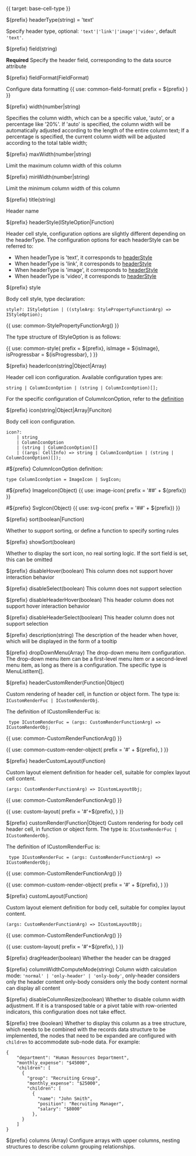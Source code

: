 {{ target: base-cell-type }}

${prefix} headerType(string) = 'text'

Specify header type, optional: `'text'|'link'|'image'|'video'`, default `'text'`.

${prefix} field(string)

**Required** Specify the header field, corresponding to the data source attribute

${prefix} fieldFormat(FieldFormat)

Configure data formatting
{{ use: common-field-format(
  prefix = ${prefix}
  ) }}

${prefix} width(number|string)

Specifies the column width, which can be a specific value, 'auto', or a percentage like '20%'.
If 'auto' is specified, the column width will be automatically adjusted according to the length of the entire column text;
If a percentage is specified, the current column width will be adjusted according to the total table width;

${prefix} maxWidth(number|string)

Limit the maximum column width of this column

${prefix} minWidth(number|string)

Limit the minimum column width of this column

${prefix} title(string)

Header name

${prefix} headerStyle(IStyleOption|Function)

Header cell style, configuration options are slightly different depending on the headerType. The configuration options for each headerStyle can be referred to:

- When headerType is 'text', it corresponds to [headerStyle](../option/PivotTable-columns-text#headerStyle.bgColor)
- When headerType is 'link', it corresponds to [headerStyle](../option/PivotTable-columns-link#headerStyle.bgColor)
- When headerType is 'image', it corresponds to [headerStyle](../option/PivotTable-columns-image#headerStyle.bgColor)
- When headerType is 'video', it corresponds to [headerStyle](../option/PivotTable-columns-image#headerStyle.bgColor)

${prefix} style

Body cell style, type declaration:
```
style?: IStyleOption | ((styleArg: StylePropertyFunctionArg) => IStyleOption);
```
{{ use: common-StylePropertyFunctionArg() }}

The type structure of IStyleOption is as follows:

{{ use: common-style(
  prefix = ${prefix},
  isImage = ${isImage},
  isProgressbar = ${isProgressbar},
) }}

${prefix} headerIcon(string|Object|Array)

Header cell icon configuration. Available configuration types are:

```
string | ColumnIconOption | (string | ColumnIconOption)[];
```
For the specific configuration of ColumnIconOption, refer to the [definition](/zh/option.html#ListTable-columns-text.icon.ColumnIconOption定义：)

${prefix} icon(string|Object|Array|Funciton)

Body cell icon configuration.

```
icon?:
    | string
    | ColumnIconOption
    | (string | ColumnIconOption)[]
    | ((args: CellInfo) => string | ColumnIconOption | (string | ColumnIconOption)[]);
```

#${prefix} ColumnIconOption definition:
```
type ColumnIconOption = ImageIcon | SvgIcon;
```
#${prefix} ImageIcon(Object)
{{ use: image-icon(  prefix = '##' + ${prefix}) }}

#${prefix} SvgIcon(Object)
{{ use: svg-icon(  prefix = '##' + ${prefix}) }}

${prefix} sort(boolean|Function)

Whether to support sorting, or define a function to specify sorting rules

${prefix} showSort(boolean)

Whether to display the sort icon, no real sorting logic. If the sort field is set, this can be omitted

${prefix} disableHover(boolean)
This column does not support hover interaction behavior

${prefix} disableSelect(boolean)
This column does not support selection

${prefix} disableHeaderHover(boolean)
This header column does not support hover interaction behavior

${prefix} disableHeaderSelect(boolean)
This header column does not support selection

${prefix} description(string)
The description of the header when hover, which will be displayed in the form of a tooltip

${prefix} dropDownMenu(Array)
The drop-down menu item configuration. The drop-down menu item can be a first-level menu item or a second-level menu item, as long as there is a configuration. The specific type is MenuListItem[].

${prefix} headerCustomRender(Function|Object)

Custom rendering of header cell, in function or object form. The type is: `ICustomRenderFuc | ICustomRenderObj`.

The definition of ICustomRenderFuc is:
```
 type ICustomRenderFuc = (args: CustomRenderFunctionArg) => ICustomRenderObj;
```

{{ use: common-CustomRenderFunctionArg() }}

{{ use: common-custom-render-object(
  prefix = '#' + ${prefix},
) }}


${prefix} headerCustomLayout(Function)

Custom layout element definition for header cell, suitable for complex layout cell content.

```
(args: CustomRenderFunctionArg) => ICustomLayoutObj;
```
{{ use: common-CustomRenderFunctionArg() }}

{{ use: custom-layout(
    prefix =  '#'+${prefix},
) }}

${prefix} customRender(Function|Object)
Custom rendering for body cell header cell, in function or object form. The type is: `ICustomRenderFuc | ICustomRenderObj`.

The definition of ICustomRenderFuc is:
```
 type ICustomRenderFuc = (args: CustomRenderFunctionArg) => ICustomRenderObj;
```
{{ use: common-CustomRenderFunctionArg() }}

{{ use: common-custom-render-object(
  prefix = '#' + ${prefix},
) }}


${prefix} customLayout(Function)

Custom layout element definition for body cell, suitable for complex layout content.

```
(args: CustomRenderFunctionArg) => ICustomLayoutObj;
```
{{ use: common-CustomRenderFunctionArg() }}

{{ use: custom-layout(
    prefix =  '#'+${prefix},
) }}

${prefix} dragHeader(boolean)
Whether the header can be dragged

${prefix} columnWidthComputeMode(string)
Column width calculation mode: `'normal' | 'only-header' | 'only-body'`, only-header considers only the header content only-body considers only the body content normal can display all content

${prefix} disableColumnResize(boolean)
Whether to disable column width adjustment. If it is a transposed table or a pivot table with row-oriented indicators, this configuration does not take effect.

${prefix} tree (boolean)
Whether to display this column as a tree structure, which needs to be combined with the records data structure to be implemented, the nodes that need to be expanded are configured with `children` to accommodate sub-node data. For example:
```
{
    "department": "Human Resources Department",
    "monthly_expense": "$45000",
    "children": [
      {
        "group": "Recruiting Group",
        "monthly_expense": "$25000",
        "children": [
          {
            "name": "John Smith",
            "position": "Recruiting Manager",
            "salary": "$8000"
          },
      }
    ]
}
```
${prefix} columns (Array)
Configure arrays with upper columns, nesting structures to describe column grouping relationships.